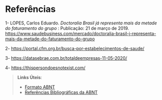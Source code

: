 # Referências
1- LOPES, Carlos Eduardo. *Doctoralia Brasil já representa mais da metade do faturamento do grupo* : Publicação: 21 de março de 2019. https://www.saudebusiness.com/mercado/doctoralia-brasil-j-representa-mais-da-metade-do-faturamento-do-grupo

2- https://portal.cfm.org.br/busca-por-estabelecimentos-de-saude/

3- https://datasebrae.com.br/totaldeempresas-11-05-2020/

4- https://thispersondoesnotexist.com/

> **Links Úteis**:
> - [Formato ABNT](https://www.normastecnicas.com/abnt/trabalhos-academicos/referencias/)
> - [Referências Bibliográficas da ABNT](https://comunidade.rockcontent.com/referencia-bibliografica-abnt/)
